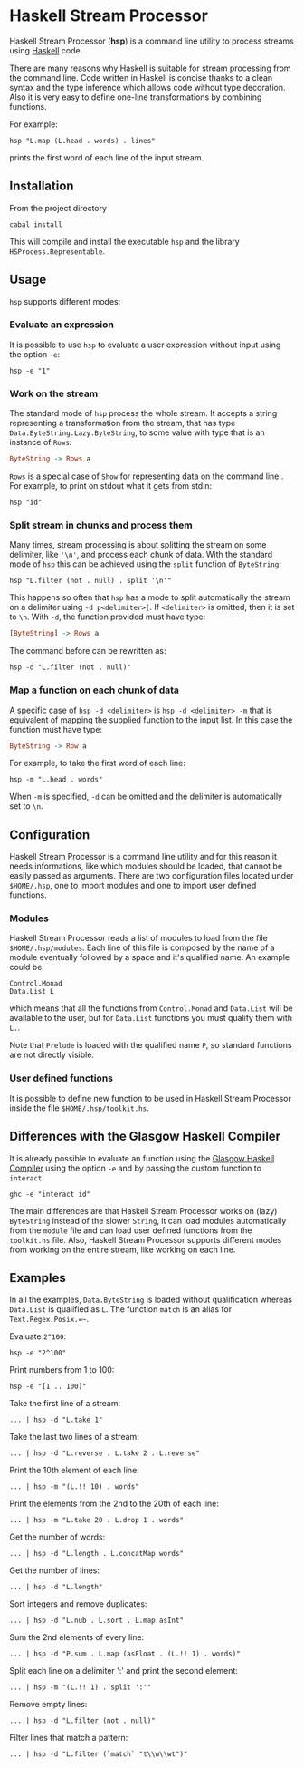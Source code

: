 # Haskell Stream Processor

Haskell Stream Processor (**hsp**) is a command line utility to process streams
using [Haskell](http://www.haskell.org) code.

There are many reasons why Haskell is suitable for stream processing from the
command line.  Code written in Haskell is concise thanks to a clean syntax and
the type inference which allows code without type decoration. Also it is very
easy to define one-line transformations by combining functions.

For example:

```
hsp "L.map (L.head . words) . lines"
```

prints the first word of each line of the input stream.

## Installation

From the project directory

```
cabal install
```

This will compile and install the executable ```hsp``` and the library
```HSProcess.Representable```.

## Usage

```hsp``` supports different modes:

### Evaluate an expression

It is possible to use ```hsp``` to evaluate a user expression without
input using the option ```-e```:

```
hsp -e "1"
```

### Work on the stream

The standard mode of ```hsp``` process the whole stream. It accepts a
string representing a transformation from the stream, that has type
```Data.ByteString.Lazy.ByteString```, to some value with type that is an
instance of ```Rows```:

```haskell
ByteString -> Rows a
```

```Rows``` is a special case of ```Show``` for representing data on the
command line . For example, to print on stdout what it gets from stdin:

```
hsp "id"
```

### Split stream in chunks and process them

Many times, stream processing is about splitting the stream on some delimiter,
like ```'\n'```, and process each chunk of data. With the standard mode of
```hsp``` this can be achieved using the ```split``` function of ```ByteString```:

```
hsp "L.filter (not . null) . split '\n'"
```

This happens so often that ```hsp``` has a mode to split automatically the
stream on a delimiter using ```-d p<delimiter>[```.  If
```<delimiter>``` is omitted, then it is set to ```\n```. With ```-d```, the
function provided must have type:

```haskell
[ByteString] -> Rows a
```
The command before can be rewritten as:

```
hsp -d "L.filter (not . null)"
```

### Map a function on each chunk of data

A specific case of ```hsp -d <delimiter>``` is ```hsp -d <delimiter> -m``` that
is equivalent of mapping the supplied function to the input list. In this case
the function must have type:

```haskell
ByteString -> Row a
```

For example, to take the first word of each line:

```
hsp -m "L.head . words"
```

When ```-m``` is specified, ```-d``` can be omitted and the delimiter is
automatically set to ```\n```.

## Configuration

Haskell Stream Processor is a command line utility and for this reason it needs
informations, like which modules should be loaded, that cannot be easily passed
as arguments. There are two configuration files located under
```$HOME/.hsp```,  one to import modules and one to import user defined
functions.

### Modules

Haskell Stream Processor reads a list of modules to load from the file
```$HOME/.hsp/modules```. Each line of this file is composed by the name of a
module eventually followed by a space and it's qualified name. An example could
be:

```
Control.Monad
Data.List L
```

which means that all the functions from ```Control.Monad``` and ```Data.List```
will be available to the user, but for ```Data.List``` functions you must
qualify them with ```L.```.

Note that ```Prelude``` is loaded with the qualified name ```P```, so standard
functions are not directly visible.

### User defined functions

It is possible to define new function to be used in Haskell Stream Processor
inside the file ```$HOME/.hsp/toolkit.hs```.

## Differences with the Glasgow Haskell Compiler

It is already possible to evaluate an function using the
[Glasgow Haskell Compiler](http://www.haskell.org/ghc/) using the option
```-e``` and by passing the custom function to ```interact```:

```
ghc -e "interact id"
```

The main differences are that Haskell Stream Processor works on (lazy)
```ByteString``` instead of the slower ```String```, it can load modules
automatically from the ```module``` file and can load user defined functions
from the ```toolkit.hs``` file. Also, Haskell Stream Processor supports
different modes from working on the entire stream, like working on each line.

## Examples

In all the examples, ```Data.ByteString``` is loaded without qualification
whereas ```Data.List``` is qualified as ```L```. The function ```match``` is an
alias for ```Text.Regex.Posix.=~```.

Evaluate ```2^100```:

```
hsp -e "2^100"
```

Print numbers from 1 to 100:

```
hsp -e "[1 .. 100]"
```

Take the first line of a stream:

```
... | hsp -d "L.take 1"
```

Take the last two lines of a stream:

```
... | hsp -d "L.reverse . L.take 2 . L.reverse"
```

Print the 10th element of each line:

```
... | hsp -m "(L.!! 10) . words"
```

Print the elements from the 2nd to the 20th of each line:

```
... | hsp -m "L.take 20 . L.drop 1 . words"
```

Get the number of words:

```
... | hsp -d "L.length . L.concatMap words"
```

Get the number of lines:

```
... | hsp -d "L.length"
```

Sort integers and remove duplicates:

```
... | hsp -d "L.nub . L.sort . L.map asInt"
```

Sum the 2nd elements of every line:

```
... | hsp -d "P.sum . L.map (asFloat . (L.!! 1) . words)"
```

Split each line on a delimiter ':' and print the second element:

```
... | hsp -m "(L.!! 1) . split ':'"
```

Remove empty lines:

```
... | hsp -d "L.filter (not . null)"
```

Filter lines that match a pattern:

```
... | hsp -d "L.filter (`match` "t\\w\\wt")"
```
